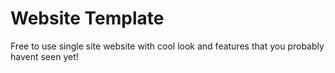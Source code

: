 # Website Template

Free to use single site website with cool look and features that you probably havent seen yet! 
